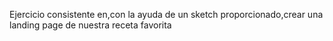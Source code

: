 Ejercicio consistente en,con la ayuda de un sketch proporcionado,crear una landing page de nuestra receta favorita